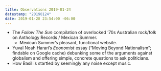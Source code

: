 ```yaml
---
title: Observations 2019-01-24
datestamp: "20190124"
date: 2019-01-28 23:54:00 -06:00
---
```


- The *Follow The Sun* compilation of overlooked ‘70s Australian rock/folk on Anthology Records / Mexican Summer.
	- Mexican Summer’s pleasant, functional website.
- Yuval Noah Harari’s *Economist* essay (“Moving Beyond Nationalism”; findable on Google cache) debunking some of the arguments against globalism and offering simple, concrete questions to ask politicians.
- How Basil is startled by seemingly any noise except music.
